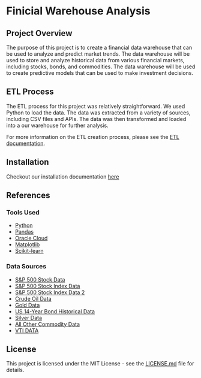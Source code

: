 # Finicial Warehouse Analysis

## Project Overview

The purpose of this project is to create a financial data warehouse that can be used to analyze and predict market trends. The data warehouse will be used to store and analyze historical data from various financial markets, including stocks, bonds, and commodities. The data warehouse will be used to create predictive models that can be used to make investment decisions.

## ETL Process

The ETL process for this project was relatively straightforward. We used Python to load the data. The data was extracted from a variety of sources, including CSV files and APIs. The data was then transformed and loaded into a our warehouse for further analysis.

For more information on the ETL creation process, please see the [ETL documentation](./docs/etl_script_creation.md).

## Installation

Checkout our installation documentation [here](./docs/installation.md)

## References

### Tools Used
- [Python](https://www.python.org/)
- [Pandas](https://pandas.pydata.org/)
- [Oracle Cloud](https://www.oracle.com/cloud/)
- [Matplotlib](https://matplotlib.org/)
- [Scikit-learn](https://scikit-learn.org/stable/)

### Data Sources
- [S&P 500 Stock Data](https://www.kaggle.com/datasets/andrewmvd/sp-500-stocks?resource=download&select=sp500_stocks.csv)
- [S&P 500 Stock Index Data](https://www.nasdaq.com/market-activity/index/spx/historical?page=1&rows_per_page=10&timeline=y10)
- [S&P 500 Stock Index Data 2](https://ca.investing.com/indices/us-spx-500-historical-data)
- [Crude Oil Data](https://ca.investing.com/commodities/crude-oil-historical-data)
- [Gold Data](https://www.kaggle.com/datasets/faisaljanjua0555/daily-gold-price-historical-dataset)
- [US 14-Year Bond Historical Data](https://ca.investing.com/rates-bonds/u.s.-10-year-bond-yield-historical-data)
- [Silver Data](https://www.kaggle.com/datasets/balabaskar/silver-prices-1968-2021)
- [All Other Commodity Data](https://www.kaggle.com/datasets/debashish311601/commodity-prices)
- [VTI DATA](https://finance.yahoo.com/quote/VTI/history?period1=992563200&period2=1710720000&interval=1d&filter=history&frequency=1d&includeAdjustedClose=true)

## License
This project is licensed under the MIT License - see the [LICENSE.md](./LICENSE.md) file for details.
